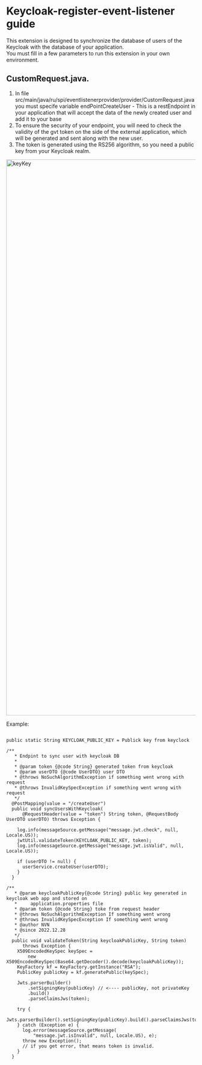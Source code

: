 # Keycloak-register-event-listener guide 

This extension is designed to synchronize the database of users of the Keycloak with the database of your application.  
You must fill in a few parameters to run this extension in your own environment.


## CustomRequest.java. 

1. In file src/main/java/ru/spi/eventlistenerprovider/provider/CustomRequest.java you must specife variable endPointCreateUser - This is a restEndpoint in your application that will accept the data of the newly created user and add it to your base
2. To ensure the security of your endpoint, you will need to check the validity of the gvt token on the side of the external application, which will be generated and sent along with the new user.  
3. The token is generated using the RS256 algorithm, so you need a public key from your Keycloak realm.  
<img width="1476" alt="keyKey" src="https://user-images.githubusercontent.com/35899629/211143777-de462c72-7502-4017-bd03-58c4f0b70c57.png">



Example: 

```

public static String KEYCLOAK_PUBLIC_KEY = Publick key from keyclock 

/**
   * Endpint to sync user with keycloak DB
   *
   * @param token {@code String} generated token from keycloak
   * @param userDTO {@code UserDTO} user DTO
   * @throws NoSuchAlgorithmException if something went wrong with request
   * @throws InvalidKeySpecException if something went wrong with request
   */
  @PostMapping(value = "/createUser")
  public void syncUsersWithKeycloak(
      @RequestHeader(value = "token") String token, @RequestBody UserDTO userDTO) throws Exception {

    log.info(messageSource.getMessage("message.jwt.check", null, Locale.US));
    jwtUtil.validateToken(KEYCLOAK_PUBLIC_KEY, token);
    log.info(messageSource.getMessage("message.jwt.isValid", null, Locale.US));

    if (userDTO != null) {
      userService.createUser(userDTO);
    }
  }

```

```
/**
   * @param keycloakPublicKey{@code String} public key generated in keycloak web app and stored on
   *     application.properties file
   * @param token {@code String} toke from request header
   * @throws NoSuchAlgorithmException If something went wrong
   * @throws InvalidKeySpecException If something went wrong
   * @author NVN
   * @since 2022.12.28
   */
  public void validateToken(String keycloakPublicKey, String token)
      throws Exception {
    X509EncodedKeySpec keySpec =
        new X509EncodedKeySpec(Base64.getDecoder().decode(keycloakPublicKey));
    KeyFactory kf = KeyFactory.getInstance("RSA");
    PublicKey publicKey = kf.generatePublic(keySpec);

    Jwts.parserBuilder()
        .setSigningKey(publicKey) // <---- publicKey, not privateKey
        .build()
        .parseClaimsJws(token);

    try {
      Jwts.parserBuilder().setSigningKey(publicKey).build().parseClaimsJws(token);
    } catch (Exception e) {
      log.error(messageSource.getMessage(
          "message.jwt.isInvalid", null, Locale.US), e);
      throw new Exception();
      // if you get error, that means token is invalid.
    }
  }
```




